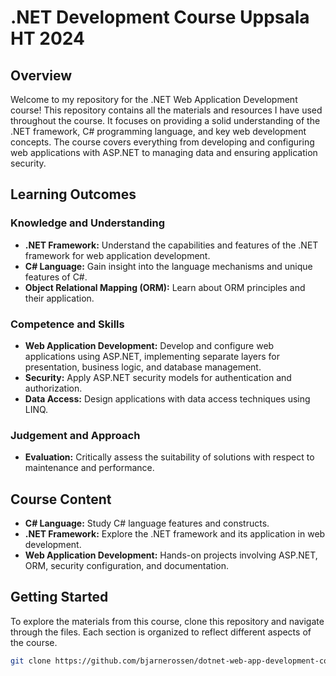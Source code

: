 # .NET Development Course Uppsala HT 2024

## Overview

Welcome to my repository for the .NET Web Application Development course! This repository contains all the materials and resources I have used throughout the course. It focuses on providing a solid understanding of the .NET framework, C# programming language, and key web development concepts. The course covers everything from developing and configuring web applications with ASP.NET to managing data and ensuring application security.

## Learning Outcomes

### Knowledge and Understanding

- **.NET Framework:** Understand the capabilities and features of the .NET framework for web application development.
- **C# Language:** Gain insight into the language mechanisms and unique features of C#.
- **Object Relational Mapping (ORM):** Learn about ORM principles and their application.

### Competence and Skills

- **Web Application Development:** Develop and configure web applications using ASP.NET, implementing separate layers for presentation, business logic, and database management.
- **Security:** Apply ASP.NET security models for authentication and authorization.
- **Data Access:** Design applications with data access techniques using LINQ.

### Judgement and Approach

- **Evaluation:** Critically assess the suitability of solutions with respect to maintenance and performance.

## Course Content

- **C# Language:** Study C# language features and constructs.
- **.NET Framework:** Explore the .NET framework and its application in web development.
- **Web Application Development:** Hands-on projects involving ASP.NET, ORM, security configuration, and documentation.

## Getting Started

To explore the materials from this course, clone this repository and navigate through the files. Each section is organized to reflect different aspects of the course.

```bash
git clone https://github.com/bjarnerossen/dotnet-web-app-development-course.git

